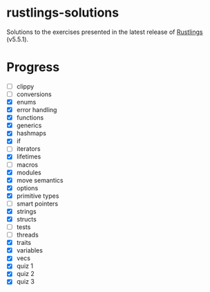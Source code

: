 # rustlings-solutions

Solutions to the exercises presented in the latest release of [Rustlings](https://github.com/rust-lang/rustlings) (v5.5.1).

# Progress

- [ ] clippy
- [ ] conversions
- [x] enums
- [x] error handling
- [x] functions
- [x] generics
- [x] hashmaps
- [x] if
- [ ] iterators
- [x] lifetimes
- [ ] macros
- [x] modules
- [x] move semantics
- [x] options
- [x] primitive types
- [ ] smart pointers
- [x] strings
- [x] structs
- [ ] tests
- [ ] threads
- [x] traits
- [x] variables
- [x] vecs
- [x] quiz 1
- [x] quiz 2
- [x] quiz 3